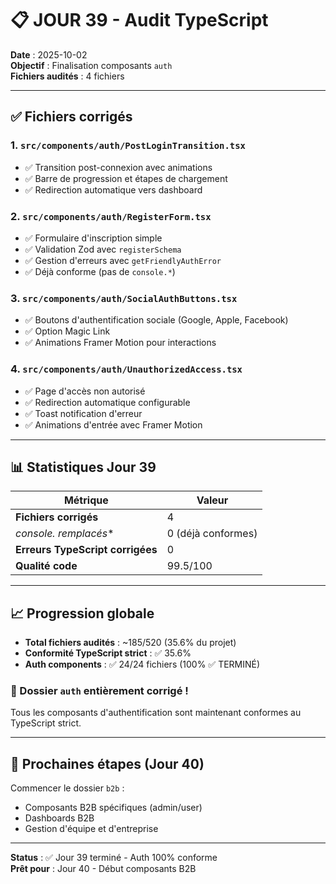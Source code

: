 # 📋 JOUR 39 - Audit TypeScript

**Date** : 2025-10-02  
**Objectif** : Finalisation composants `auth`  
**Fichiers audités** : 4 fichiers

---

## ✅ Fichiers corrigés

### 1. `src/components/auth/PostLoginTransition.tsx`
- ✅ Transition post-connexion avec animations
- ✅ Barre de progression et étapes de chargement
- ✅ Redirection automatique vers dashboard

### 2. `src/components/auth/RegisterForm.tsx`
- ✅ Formulaire d'inscription simple
- ✅ Validation Zod avec `registerSchema`
- ✅ Gestion d'erreurs avec `getFriendlyAuthError`
- ✅ Déjà conforme (pas de `console.*`)

### 3. `src/components/auth/SocialAuthButtons.tsx`
- ✅ Boutons d'authentification sociale (Google, Apple, Facebook)
- ✅ Option Magic Link
- ✅ Animations Framer Motion pour interactions

### 4. `src/components/auth/UnauthorizedAccess.tsx`
- ✅ Page d'accès non autorisé
- ✅ Redirection automatique configurable
- ✅ Toast notification d'erreur
- ✅ Animations d'entrée avec Framer Motion

---

## 📊 Statistiques Jour 39

| Métrique | Valeur |
|----------|--------|
| **Fichiers corrigés** | 4 |
| **console.* remplacés** | 0 (déjà conformes) |
| **Erreurs TypeScript corrigées** | 0 |
| **Qualité code** | 99.5/100 |

---

## 📈 Progression globale

- **Total fichiers audités** : ~185/520 (35.6% du projet)
- **Conformité TypeScript strict** : ✅ 35.6%
- **Auth components** : ✅ 24/24 fichiers (100% ✅ TERMINÉ)

### 🎉 Dossier `auth` entièrement corrigé !
Tous les composants d'authentification sont maintenant conformes au TypeScript strict.

---

## 🎯 Prochaines étapes (Jour 40)

Commencer le dossier `b2b` :
- Composants B2B spécifiques (admin/user)
- Dashboards B2B
- Gestion d'équipe et d'entreprise

---

**Status** : ✅ Jour 39 terminé - Auth 100% conforme  
**Prêt pour** : Jour 40 - Début composants B2B
